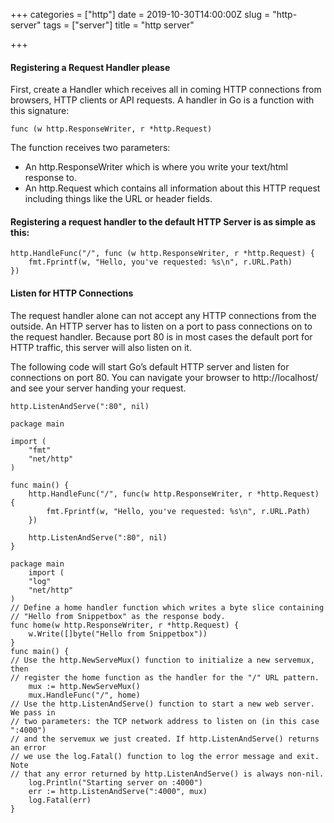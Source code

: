 +++
categories = ["http"]
date = 2019-10-30T14:00:00Z
slug = "http-server"
tags = ["server"]
title = "http server"

+++
#### Registering a Request Handler please

First, create a Handler which receives all in coming HTTP connections from browsers, HTTP clients or API requests. A handler in Go is a function with this signature:

    func (w http.ResponseWriter, r *http.Request)

The function receives two parameters:

* An http.ResponseWriter which is where you write your text/html response to.
* An http.Request which contains all information about this HTTP request including things like the URL or header fields.

#### Registering a request handler to the default HTTP Server is as simple as this:

    http.HandleFunc("/", func (w http.ResponseWriter, r *http.Request) {
        fmt.Fprintf(w, "Hello, you've requested: %s\n", r.URL.Path)
    })

#### Listen for HTTP Connections

The request handler alone can not accept any HTTP connections from the outside. An HTTP server has to listen on a port to pass connections on to the request handler. Because port 80 is in most cases the default port for HTTP traffic, this server will also listen on it.

The following code will start Go’s default HTTP server and listen for connections on port 80. You can navigate your browser to http://localhost/ and see your server handing your request.

    http.ListenAndServe(":80", nil)
    
    package main
    
    import (
        "fmt"
        "net/http"
    )
    
    func main() {
        http.HandleFunc("/", func(w http.ResponseWriter, r *http.Request) {
            fmt.Fprintf(w, "Hello, you've requested: %s\n", r.URL.Path)
        })
    
        http.ListenAndServe(":80", nil)
    }
    
    package main
        import (
        "log"
        "net/http"
    )
    // Define a home handler function which writes a byte slice containing
    // "Hello from Snippetbox" as the response body.
    func home(w http.ResponseWriter, r *http.Request) {
        w.Write([]byte("Hello from Snippetbox"))
    }
    func main() {
    // Use the http.NewServeMux() function to initialize a new servemux, then
    // register the home function as the handler for the "/" URL pattern.
        mux := http.NewServeMux()
        mux.HandleFunc("/", home)
    // Use the http.ListenAndServe() function to start a new web server. We pass in
    // two parameters: the TCP network address to listen on (in this case ":4000")
    // and the servemux we just created. If http.ListenAndServe() returns an error
    // we use the log.Fatal() function to log the error message and exit. Note
    // that any error returned by http.ListenAndServe() is always non-nil.
        log.Println("Starting server on :4000")
        err := http.ListenAndServe(":4000", mux)
        log.Fatal(err)
    }